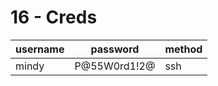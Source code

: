# 16 - Creds


| username |   password   | method |
| -------- | ------------ | ------ |
| mindy    | P@55W0rd1!2@ | ssh    |